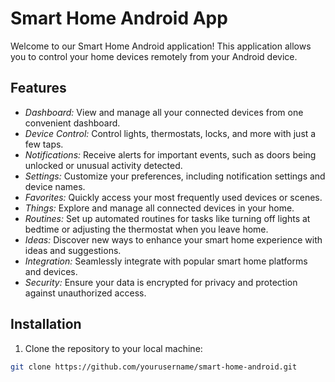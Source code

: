 # Smart Home Android App

Welcome to our Smart Home Android application! This application allows you to control your home devices remotely from your Android device.

## Features

- *Dashboard:* View and manage all your connected devices from one convenient dashboard.
- *Device Control:* Control lights, thermostats, locks, and more with just a few taps.
- *Notifications:* Receive alerts for important events, such as doors being unlocked or unusual activity detected.
- *Settings:* Customize your preferences, including notification settings and device names.
- *Favorites:* Quickly access your most frequently used devices or scenes.
- *Things:* Explore and manage all connected devices in your home.
- *Routines:* Set up automated routines for tasks like turning off lights at bedtime or adjusting the thermostat when you leave home.
- *Ideas:* Discover new ways to enhance your smart home experience with ideas and suggestions.
- *Integration:* Seamlessly integrate with popular smart home platforms and devices.
- *Security:* Ensure your data is encrypted for privacy and protection against unauthorized access.

## Installation

1. Clone the repository to your local machine:

```bash
git clone https://github.com/yourusername/smart-home-android.git
